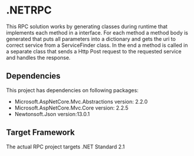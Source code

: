 # .NETRPC

This RPC solution works by generating classes during runtime that implements each method in a interface. For each method a method body is generated that puts all parameters into a dictionary and gets the uri to correct service from a ServiceFinder class. In the end a method is called in a separate class that sends a Http Post request to the requested service and handles the response.

## Dependencies

This project has dependencies on following packages:
* Microsoft.AspNetCore.Mvc.Abstractions version: 2.2.0
* Microsoft.AspNetCore.Mvc.Core version: 2.2.5
* Newtonsoft.Json version:13.0.1

## Target Framework
The actual RPC project targets .NET Standard 2.1
